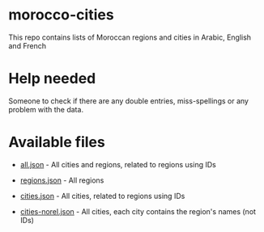 # morocco-cities
This repo contains lists of Moroccan regions and cities in Arabic, English and French

# Help needed
Someone to check if there are any double entries, miss-spellings or any problem with the data.

# Available files

 - [all.json](all.json) - All cities and regions, related to regions using IDs

 - [regions.json](regions.json) - All regions

 - [cities.json](cities.json) - All cities, related to regions using IDs
 
 - [cities-norel.json](cities-norel.json) - All cities, each city contains the region's names (not IDs)
